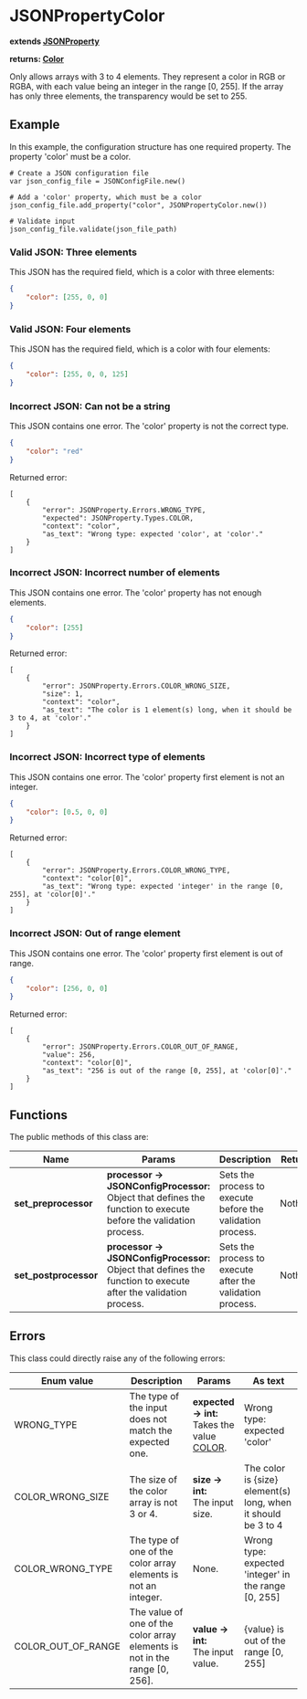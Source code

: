 # JSONPropertyColor

**extends [JSONProperty](./JSON-PROPERTY.md)**

**returns: [Color](https://docs.godotengine.org/en/stable/classes/class_color.html?highlight=Color)**

Only allows arrays with 3 to 4 elements. They represent a color in RGB or RGBA, with each value being an integer in the range [0, 255]. If the array has only three elements, the transparency would be set to 255.

## Example

In this example, the configuration structure has one required property. The property 'color' must be a color.

```GDScript
# Create a JSON configuration file
var json_config_file = JSONConfigFile.new()

# Add a 'color' property, which must be a color
json_config_file.add_property("color", JSONPropertyColor.new())

# Validate input
json_config_file.validate(json_file_path)
```

### Valid JSON: Three elements

This JSON has the required field, which is a color with three elements:

```JSON
{
    "color": [255, 0, 0]
}
```

### Valid JSON: Four elements

This JSON has the required field, which is a color with four elements:

```JSON
{
    "color": [255, 0, 0, 125]
}
```

### Incorrect JSON: Can not be a string

This JSON contains one error. The 'color' property is not the correct type.

```JSON
{
    "color": "red"
}
```

Returned error:

```GDScript
[
    {
        "error": JSONProperty.Errors.WRONG_TYPE,
        "expected": JSONProperty.Types.COLOR,
        "context": "color",
        "as_text": "Wrong type: expected 'color', at 'color'."
    }
]
```

### Incorrect JSON: Incorrect number of elements

This JSON contains one error. The 'color' property has not enough elements.

```JSON
{
    "color": [255]
}
```

Returned error:

```GDScript
[
    {
        "error": JSONProperty.Errors.COLOR_WRONG_SIZE,
        "size": 1,
        "context": "color",
        "as_text": "The color is 1 element(s) long, when it should be 3 to 4, at 'color'."
    }
]
```

### Incorrect JSON: Incorrect type of elements

This JSON contains one error. The 'color' property first element is not an integer.

```JSON
{
    "color": [0.5, 0, 0]
}
```

Returned error:

```GDScript
[
    {
        "error": JSONProperty.Errors.COLOR_WRONG_TYPE,
        "context": "color[0]",
        "as_text": "Wrong type: expected 'integer' in the range [0, 255], at 'color[0]'."
    }
]
```

### Incorrect JSON: Out of range element

This JSON contains one error. The 'color' property first element is out of range.

```JSON
{
    "color": [256, 0, 0]
}
```

Returned error:

```GDScript
[
    {
        "error": JSONProperty.Errors.COLOR_OUT_OF_RANGE,
        "value": 256,
        "context": "color[0]",
        "as_text": "256 is out of the range [0, 255], at 'color[0]'."
    }
]
```

## Functions

The public methods of this class are:

| Name | Params | Description | Returns |
|-|-|-|-|
| **set_preprocessor** | **processor -> JSONConfigProcessor:** <br> Object that defines the function to execute before the validation process. | Sets the process to execute before the validation process. | Nothing. |
| **set_postprocessor** | **processor -> JSONConfigProcessor:** <br> Object that defines the function to execute after the validation process. | Sets the process to execute after the validation process. | Nothing. |

## Errors

This class could directly raise any of the following errors:

| Enum value | Description | Params | As text |
|-|-|-|-|
| WRONG_TYPE | The type of the input does not match the expected one. | **expected -> int:** <br> Takes the value [COLOR](./ENUMS.md). | Wrong type: expected 'color' |
| COLOR_WRONG_SIZE | The size of the color array is not 3 or 4. | **size -> int:** <br> The input size. | The color is {size} element(s) long, when it should be 3 to 4 |
| COLOR_WRONG_TYPE | The type of one of the color array elements is not an integer. | None. | Wrong type: expected 'integer' in the range [0, 255] |
| COLOR_OUT_OF_RANGE | The value of one of the color array elements is not in the range [0, 256]. | **value -> int:** <br> The input value. | {value} is out of the range [0, 255] |